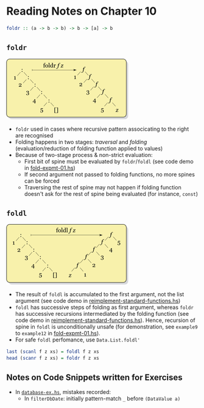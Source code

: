 # Reading Notes on Chapter 10

```Haskell
foldr :: (a -> b -> b) -> b -> [a] -> b
```

## `foldr`

[![foldr structured transformation](./.__img/Right-fold-transformation.png)](https://wiki.haskell.org/Fold)

- `foldr` used in cases where recursive pattern associcating to the right are recognised
- Folding happens in two stages: _traversal_ and _folding_ (evaluation/reduction of folding function applied to values)
- Because of two-stage process & non-strict evaluation:
  - First bit of spine must be evaluated by `foldr`/`foldl` (see code demo in [fold-expmt-01.hs](./fold-expmt-01.hs))
  - If second argument not passed to folding functions, no more spines can be forced
  - Traversing the rest of spine may not happen if folding function doesn't ask for the rest of spine being evaluated (for instance, `const`)

## `foldl`

[![foldl structured transformation](./.__img/Left-fold-transformation.png)](https://wiki.haskell.org/Fold)

- The result of `foldl` is accumulated to the first argument, not the list argument (see code demo in [reimplement-standard-functions.hs](./reimplement-standard-functions))
- `foldl` has successive steps of folding as first argument, whereas `foldr` has successive recursions intermediated by the folding function (see code demo in [reimplement-standard-functions.hs](./reimplement-standard-functions)). Hence, recursion of spine in `foldl` is unconditionally unsafe (for demonstration, see `example9` to `example12` in [fold-expmt-01.hs](./fold-expmt-01.hs)).
- For safe `foldl` perfomance, use `Data.List.foldl'`

```Haskell
last (scanl f z xs) = foldl f z xs
head (scanr f z xs) = foldr f z xs
```

## Notes on Code Snippets written for Exercises

- In [`database-ex.hs`](./database-ex.hs), mistakes recorded:
  - In `filterDbDate`: initially pattern-match `_` before `(DataValue a)`
